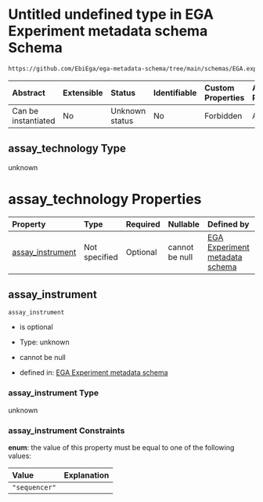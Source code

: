 # Untitled undefined type in EGA Experiment metadata schema Schema

```txt
https://github.com/EbiEga/ega-metadata-schema/tree/main/schemas/EGA.experiment.json#/oneOf/0/properties/assay_technology
```



| Abstract            | Extensible | Status         | Identifiable | Custom Properties | Additional Properties | Access Restrictions | Defined In                                                                           |
| :------------------ | :--------- | :------------- | :----------- | :---------------- | :-------------------- | :------------------ | :----------------------------------------------------------------------------------- |
| Can be instantiated | No         | Unknown status | No           | Forbidden         | Allowed               | none                | [EGA.experiment.json\*](../../../schemas/EGA.experiment.json "open original schema") |

## assay\_technology Type

unknown

# assay\_technology Properties

| Property                               | Type          | Required | Nullable       | Defined by                                                                                                                                                                                                                                                                                                                              |
| :------------------------------------- | :------------ | :------- | :------------- | :-------------------------------------------------------------------------------------------------------------------------------------------------------------------------------------------------------------------------------------------------------------------------------------------------------------------------------------- |
| [assay\_instrument](#assay_instrument) | Not specified | Optional | cannot be null | [EGA Experiment metadata schema](ega-9-oneof-if-the-assay-technology-is-a-sequencer-the-experiment-type-has-to-match-properties-assay_technology-properties-assay_instrument.md "https://github.com/EbiEga/ega-metadata-schema/tree/main/schemas/EGA.experiment.json#/oneOf/0/properties/assay_technology/properties/assay_instrument") |

## assay\_instrument



`assay_instrument`

*   is optional

*   Type: unknown

*   cannot be null

*   defined in: [EGA Experiment metadata schema](ega-9-oneof-if-the-assay-technology-is-a-sequencer-the-experiment-type-has-to-match-properties-assay_technology-properties-assay_instrument.md "https://github.com/EbiEga/ega-metadata-schema/tree/main/schemas/EGA.experiment.json#/oneOf/0/properties/assay_technology/properties/assay_instrument")

### assay\_instrument Type

unknown

### assay\_instrument Constraints

**enum**: the value of this property must be equal to one of the following values:

| Value         | Explanation |
| :------------ | :---------- |
| `"sequencer"` |             |
